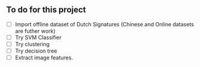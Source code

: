 ## To do for this project

- [ ] Import offline dataset of Dutch Signatures (Chinese and Online datasets are futher work)
- [ ] Try SVM Classifier
- [ ] Try clustering
- [ ] Try decision tree
- [ ] Extract image features. 